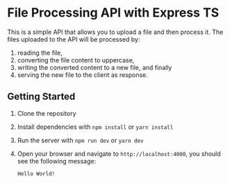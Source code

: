 # File Processing API with Express TS

This is a simple API that allows you to upload a file and then process it. The files uploaded to the API will be processed by:

1. reading the file,
2. converting the file content to uppercase,
3. writing the converted content to a new file, and finally
4. serving the new file to the client as response.

## Getting Started

1. Clone the repository
2. Install dependencies with `npm install` or `yarn install`
3. Run the server with `npm run dev` or `yarn dev`
4. Open your browser and navigate to `http://localhost:4000`, you should see the following message:

   ```
   Hello World!
   ```
